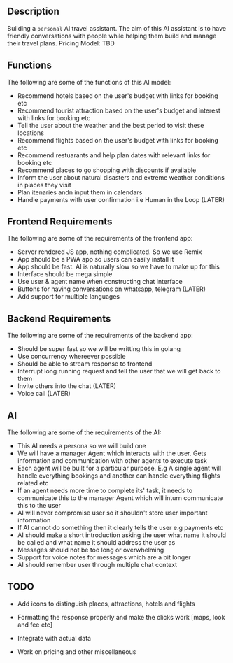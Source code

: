 ## Description

Building a `personal` AI travel assistant. The aim of this AI assistant is to have friendly conversations with people while helping them build and manage their travel plans. Pricing Model: TBD

## Functions

The following are some of the functions of this AI model:

- Recommend hotels based on the user's budget with links for booking etc
- Recommend tourist attraction based on the user's budget and interest with links for booking etc
- Tell the user about the weather and the best period to visit these locations
- Recommend flights based on the user's budget with links for booking etc
- Recommend restuarants and help plan dates with relevant links for booking etc
- Recommend places to go shopping with discounts if available
- Inform the user about natural disasters and extreme weather conditions in places they visit
- Plan itenaries andn input them in calendars
- Handle payments with user confirmation i.e Human in the Loop (LATER)

## Frontend Requirements

The following are some of the requirements of the frontend app:

- Server rendered JS app, nothing complicated. So we use Remix
- App should be a PWA app so users can easily install it
- App should be fast. AI is naturally slow so we have to make up for this
- Interface should be mega simple
- Use user & agent name when constructing chat interface
- Buttons for having conversations on whatsapp, telegram (LATER)
- Add support for multiple languages

## Backend Requirements

The following are some of the requirements of the backend app:

- Should be super fast so we will be writting this in golang
- Use concurrency whereever possible
- Should be able to stream response to frontend
- Interrupt long running request and tell the user that we will get back to them
- Invite others into the chat (LATER)
- Voice call (LATER)

## AI

The following are some of the requirements of the AI:

- This AI needs a persona so we will build one
- We will have a manager Agent which interacts with the user. Gets information and communication with other agents to execute task
- Each agent will be built for a particular purpose. E.g A single agent will handle everything bookings and another can handle everything flights related etc
- If an agent needs more time to complete its' task, it needs to communicate this to the manager Agent which will inturn communicate this to the user
- AI will never compromise user so it shouldn't store user important information
- If AI cannot do something then it clearly tells the user e.g payments etc
- AI should make a short introduction asking the user what name it should be called and what name it should address the user as
- Messages should not be too long or overwhelming
- Support for voice notes for messages which are a bit longer
- AI should remember user through multiple chat context

## TODO

- Add icons to distinguish places, attractions, hotels and flights

- Formatting the response properly and make the clicks work [maps, look and fee etc]
- Integrate with actual data
- Work on pricing and other miscellaneous
